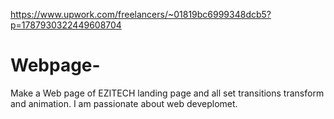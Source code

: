 https://www.upwork.com/freelancers/~01819bc6999348dcb5?p=1787930322449608704
# Webpage-
Make a Web page of EZITECH landing page and all set transitions transform and animation. I am passionate about web deveplomet.
